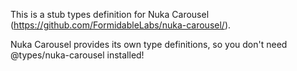 This is a stub types definition for Nuka Carousel (https://github.com/FormidableLabs/nuka-carousel/).

Nuka Carousel provides its own type definitions, so you don't need @types/nuka-carousel installed!